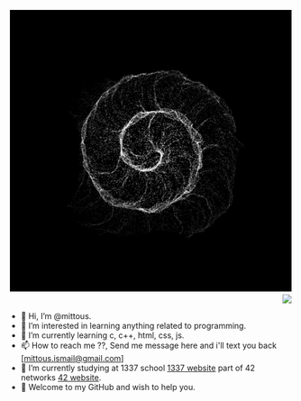 
</p>
  <p align= "right">
    <img src ="https://github.com/mittous/mittous/blob/main/87d3df2d5e7d37283e0e56b32d55a8a2.gif">
    <a href="https://github.com/mittous?tab=repositories](https://github.com/mittous?tab=repositories">
    <img align="center" src="https://github-readme-stats.vercel.app/api/top-langs/?username=mittous&theme=dark"/>
    </a>
  </p>
</p>


- 👋 Hi, I’m @mittous.
- 👀 I’m interested in learning anything related to programming.
- 🌱 I’m currently learning c, c++, html, css, js.
- 📫 How to reach me ??, Send me message here and i'll text you back [mittous.ismail@gmail.com]
- 🏫 I’m currently studying at 1337 school [1337 website](https://1337.ma/en/) part of 42 networks [42 website](https://42.fr/en/network-42/).
- 👐 Welcome to my GitHub and wish to help you.
